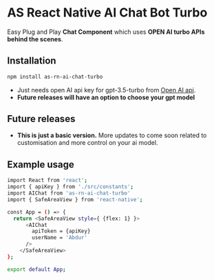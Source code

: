 # AS React Native AI Chat Bot Turbo 

Easy Plug and Play **Chat Component** which uses **OPEN AI turbo APIs behind the scenes**.

## Installation

```sh
npm install as-rn-ai-chat-turbo
```
-  Just needs open AI api key for gpt-3.5-turbo from [Open AI api](https://platform.openai.com/api-keys). 
- **Future releases will have an option to choose your gpt model**


## Future releases

- **This is just a basic version.** More updates to come soon related to customisation and more control on your ai model. 

## Example usage

```sh
import React from 'react';
import { apiKey } from './src/constants';
import AIChat from 'as-rn-ai-chat-turbo'
import { SafeAreaView } from 'react-native';

const App = () => {
  return <SafeAreaView style={ {flex: 1} }>
      <AIChat
        apiToken = {apiKey}
        userName = 'Abdur'
      />
    </SafeAreaView>
};

export default App;
```

